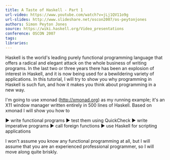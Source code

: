 ```yaml
---
title: A Taste of Haskell - Part 1
url-video: https://www.youtube.com/watch?v=jLj1QV11o9g
url-slides: http://www.slideshare.net/oscon2007/os-peytonjones
authors: Simon Peyton Jones
source: https://wiki.haskell.org/Video_presentations
conference: OSCON 2007
tags:
libraries:
---
```


Haskell is the world's leading purely functional programming language that offers a radical and elegant attack on the whole business of writing programs. In the last two or three years there has been an explosion of interest in Haskell, and it is now being used for a bewildering variety of applications.
In this tutorial, I will try to show you why programming in Haskell is such fun, and how it makes you think about programming in a new way.

I'm going to use xmonad (http://xmonad.org) as my running example; it's an X11 window manager written entirely in 500 lines of Haskell. Based on xmonad I will show you how to

► write functional programs
► test them using QuickCheck
► write imperative programs
► call foreign functions
► use Haskell for scripting applications

I won't assume you know any functional programming at all, but I will assume that you are an experienced professional programmer, so I will move along quite briskly.
